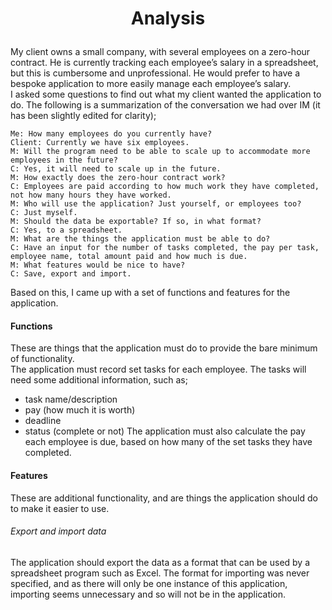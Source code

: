 # <p align="center">Analysis</p>
My client owns a small company, with several employees on a zero-hour contract. He is currently tracking each employee’s salary in a spreadsheet, but this is cumbersome and unprofessional. He would prefer to have a bespoke application to more easily manage each employee’s salary.  
I asked some questions to find out what my client wanted the application to do. The following is a summarization of the conversation we had over IM (it has been slightly edited for clarity);  
```
Me: How many employees do you currently have?
Client: Currently we have six employees.
M: Will the program need to be able to scale up to accommodate more employees in the future?
C: Yes, it will need to scale up in the future.
M: How exactly does the zero-hour contract work?
C: Employees are paid according to how much work they have completed, not how many hours they have worked.
M: Who will use the application? Just yourself, or employees too?
C: Just myself.
M: Should the data be exportable? If so, in what format?
C: Yes, to a spreadsheet.
M: What are the things the application must be able to do?
C: Have an input for the number of tasks completed, the pay per task, employee name, total amount paid and how much is due.
M: What features would be nice to have?
C: Save, export and import.
```
Based on this, I came up with a set of functions and features for the application.  
#### Functions
These are things that the application must do to provide the bare minimum of functionality.  
The application must record set tasks for each employee. The tasks will need some additional information, such as;  
- task name/description
- pay (how much it is worth)
- deadline
- status (complete or not)
The application must also calculate the pay each employee is due, based on how many of the set tasks they have completed.

#### Features
These are additional functionality, and are things the application should do to make it easier to use.  
###### Export and import data
The application should export the data as a format that can be used by a spreadsheet program such as Excel.
The format for importing was never specified, and as there will only be one instance of this application, importing seems unnecessary and so will not be in the application.
